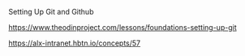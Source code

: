 Setting Up Git and Github

https://www.theodinproject.com/lessons/foundations-setting-up-git

https://alx-intranet.hbtn.io/concepts/57
